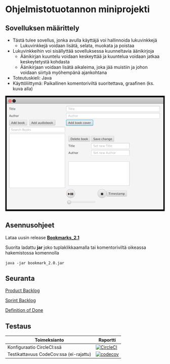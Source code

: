 # Ohjelmistotuotannon miniprojekti

## Sovelluksen määrittely

- Tästä tulee sovellus, jonka avulla käyttäjä voi hallinnoida lukuvinkkejä
  - Lukuvinkkejä voidaan lisätä, selata, muokata ja poistaa
 - Lukuvinkkeihin voi sisällyttää sovelluksessa kuunneltavia äänikirjoja
    - Äänikirjan kuuntelu voidaan keskeyttää ja kuuntelua voidaan jatkaa keskeytetystä kohdasta
    - Äänikirjaan voidaan lisätä aikaleima, joka jää muistiin ja johon voidaan siirtyä myöhempänä ajankohtana
- Toteutuskieli: Java
- Käyttöliittymä: Paikallinen komentoriviltä suoritettava, graafinen (ks. kuva alla)

![](https://github.com/fir3porkkana/ohtuMiniParas/blob/master/Documentation/UI3.png)


## Asennusohjeet

Lataa uusin release [**Bookmarks_2.1**](https://github.com/fir3porkkana/ohtuMiniParas/releases/tag/2.1)

Suorita ladattu **jar** joko tuplaklikkaamalla tai komentoriviltä oikeassa hakemistossa komennolla

`java -jar bookmark_2.0.jar`


## Seuranta

[Product Backlog](https://docs.google.com/spreadsheets/d/1xw16uQBEmb93MxG8sn8DBW7L4hb3ol44io-by8Mnahs/edit?usp=sharing)

[Sprint Backlog](https://docs.google.com/spreadsheets/d/1xw16uQBEmb93MxG8sn8DBW7L4hb3ol44io-by8Mnahs/edit#gid=1226506489)

[Definition of Done](https://github.com/fir3porkkana/ohtuMiniParas/blob/master/Documentation/definitionOfDone.md)


## Testaus

Toimeksianto | Raportti 
-----------|----------
Konfiguraatio CircleCI:ssä | [![CircleCI](https://circleci.com/gh/fir3porkkana/ohtuMiniParas.svg?style=svg)](https://circleci.com/gh/fir3porkkana/ohtuMiniParas) 
Testikattavuus CodeCov:ssa (ei-rajattu) | [![codecov](https://codecov.io/gh/fir3porkkana/ohtuMiniParas/branch/master/graph/badge.svg)](https://codecov.io/gh/fir3porkkana/ohtuMiniParas)
